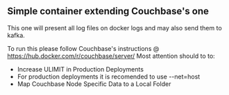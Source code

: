 ## Simple container extending Couchbase's one

This one will present all log files on docker logs and may also send them to kafka.

To run this please follow Couchbase's instructions @ https://hub.docker.com/r/couchbase/server/
Most attention should to to:
* Increase ULIMIT in Production Deployments
* For production deployments it is recomended to use --net=host
* Map Couchbase Node Specific Data to a Local Folder
